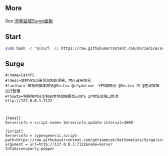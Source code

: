 ## More

See [流量监控Surge面板](https://github.com/getsomecat/GetSomeCats/blob/Surge/%E5%8F%A6%E4%B8%80%E4%B8%AAVPS%E6%B5%81%E9%87%8F%E7%9B%91%E6%8E%A7Surge%E9%9D%A2%E6%9D%BF.md)

## Start
```bash
sudo bash -c "$(curl -sL https://raw.githubusercontent.com/durianice/serviceDataWatch/main/serviceDataWatch.sh)"
```

## Surge
```
#!name=CatVPS
#!desc=监控VPS流量信息和处理器、内存占用情况
#!author= 面板和脚本部分@Sestea @clydetime  VPS端部分 @Sestea 由 @整点猫咪 进行整理
#!howto=将模块内容复制到本地后根据自己VPS IP地址及端口修改 http://127.0.0.1:7122



[Panel]
Serverinfo = script-name= Serverinfo,update-interval=3600

[Script]
Serverinfo = type=generic,script-path=https://raw.githubusercontent.com/getsomecat/GetSomeCats/Surge/script/serverinfo.js, argument = url=http://127.0.0.1:7122&name=Server Info&icon=party.popper
```
